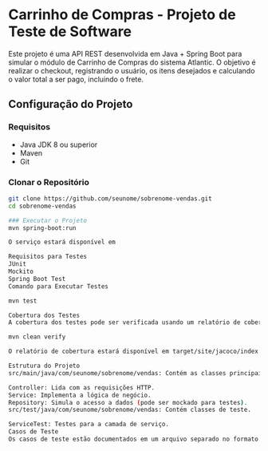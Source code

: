 # Carrinho de Compras - Projeto de Teste de Software

Este projeto é uma API REST desenvolvida em Java + Spring Boot para simular o módulo de Carrinho de Compras do sistema Atlantic. O objetivo é realizar o checkout, registrando o usuário, os itens desejados e calculando o valor total a ser pago, incluindo o frete.

## Configuração do Projeto

### Requisitos
- Java JDK 8 ou superior
- Maven
- Git

### Clonar o Repositório
```bash
git clone https://github.com/seunome/sobrenome-vendas.git
cd sobrenome-vendas

### Executar o Projeto
mvn spring-boot:run

O serviço estará disponível em

Requisitos para Testes
JUnit
Mockito
Spring Boot Test
Comando para Executar Testes

mvn test

Cobertura dos Testes
A cobertura dos testes pode ser verificada usando um relatório de cobertura. Execute o seguinte comando:

mvn clean verify

O relatório de cobertura estará disponível em target/site/jacoco/index.html.

Estrutura do Projeto
src/main/java/com/seunome/sobrenome/vendas: Contém as classes principais do projeto.

Controller: Lida com as requisições HTTP.
Service: Implementa a lógica de negócio.
Repository: Simula o acesso a dados (pode ser mockado para testes).
src/test/java/com/seunome/sobrenome/vendas: Contém classes de teste.

ServiceTest: Testes para a camada de serviço.
Casos de Teste
Os casos de teste estão documentados em um arquivo separado no formato de planilha e podem ser encontrados aqui.

